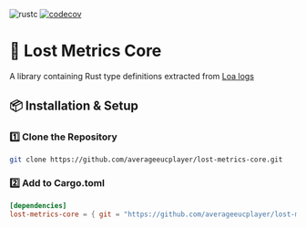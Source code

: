 ![rustc](https://img.shields.io/badge/rustc-1.85.0-blue.svg)
[![codecov](https://codecov.io/gh/averageeucplayer/lost-metrics-core/graph/badge.svg?token=HHRGYYUNM2)](https://codecov.io/gh/averageeucplayer/lost-metrics-core)

# 📜 Lost Metrics Core  

A library containing Rust type definitions extracted from [Loa logs](https://github.com/snoww/loa-logs)

## 📦 Installation & Setup

### 1️⃣ **Clone the Repository**

```sh
git clone https://github.com/averageeucplayer/lost-metrics-core.git
```

### 2️⃣ Add to Cargo.toml

```toml
[dependencies]
lost-metrics-core = { git = "https://github.com/averageeucplayer/lost-metrics-core" }
```